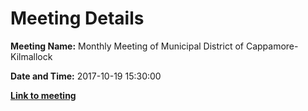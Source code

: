 # Meeting Details

**Meeting Name:** Monthly Meeting of Municipal District of Cappamore-Kilmallock

**Date and Time:** 2017-10-19 15:30:00

**<a href="https://www.limerick.ie/council/whats-on/monthly-meeting-municipal-district-cappamore-kilmallock-31" target="_blank">Link to meeting</a>**
